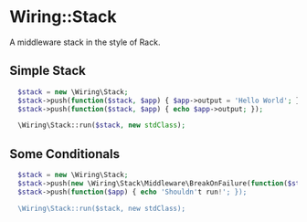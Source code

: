 # Wiring::Stack

A middleware stack in the style of Rack.

## Simple Stack

```php
  $stack = new \Wiring\Stack;
  $stack->push(function($stack, $app) { $app->output = 'Hello World'; });
  $stack->push(function($stack, $app) { echo $app->output; });

  \Wiring\Stack::run($stack, new stdClass);
```

## Some Conditionals


```php
  $stack = new \Wiring\Stack;
  $stack->push(new \Wiring\Stack\Middleware\BreakOnFailure(function($stack, $app) { return false; });
  $stack->push(function($app) { echo 'Shouldn't run!'; });

  \Wiring\Stack::run($stack, new stdClass);
```
